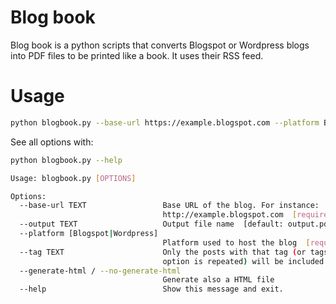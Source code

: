 # Blog book

Blog book is a python scripts that converts Blogspot or Wordpress blogs into PDF
files to be printed like a book. It uses their RSS feed.

# Usage

```bash
python blogbook.py --base-url https://example.blogspot.com --platform Blogspot
```

See all options with:

```bash
python blogbook.py --help

Usage: blogbook.py [OPTIONS]

Options:
  --base-url TEXT                 Base URL of the blog. For instance:
                                  http://example.blogspot.com  [required]
  --output TEXT                   Output file name  [default: output.pdf]
  --platform [Blogspot|Wordpress]
                                  Platform used to host the blog  [required]
  --tag TEXT                      Only the posts with that tag (or tags if the
                                  option is repeated) will be included
  --generate-html / --no-generate-html
                                  Generate also a HTML file
  --help                          Show this message and exit.
```
